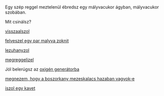 Egy szép reggel meztelenül ébredsz egy mályvacukor ágyban, mályvacukor szobában.

Mit csinálsz?

[visszaalszol](alvas/alom.md)

[felveszel egy par malyva zoknit](zokni/zokni.md)

[lezuhanyzol](zuhanyzas/zuhanyzas.md)

[megreggelizel](reggeli/reggeli.md)

Jól belerúgsz az [oxigén generátorba](oxygen/oxygen.md)

[megnezem, hogy a boszorkany mezeskalacs hazaban vagyok-e](boszorkany/mezeskalacs-haz.md)

[iszol egy kavet](kave/kave.md)